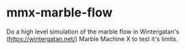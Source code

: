 # mmx-marble-flow
Do a high level simulation of the marble flow in Wintergatan's (https://wintergatan.net/) Marble Machine X to test it's limits.
